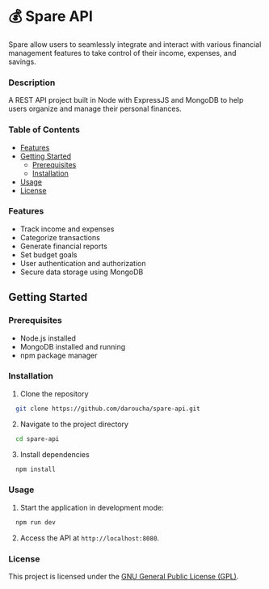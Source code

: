 # 💰 Spare API

Spare allow users to seamlessly integrate and interact with various financial management features to take control of their income, expenses, and savings.

### Description

A REST API project built in Node with ExpressJS and MongoDB to help users organize and manage their personal finances.

### Table of Contents

- [Features](#features)
- [Getting Started](#getting-started)
  - [Prerequisites](#prerequisites)
  - [Installation](#installation)
- [Usage](#usage)
- [License](#license)

### Features

- Track income and expenses
- Categorize transactions
- Generate financial reports
- Set budget goals
- User authentication and authorization
- Secure data storage using MongoDB

## Getting Started

### Prerequisites

- Node.js installed
- MongoDB installed and running
- npm package manager

### Installation

1. Clone the repository

```bash
  git clone https://github.com/daroucha/spare-api.git
```

2. Navigate to the project directory

```bash
  cd spare-api
```

3. Install dependencies

```bash
  npm install
```

### Usage

1. Start the application in development mode:

```bash
  npm run dev
```

2. Access the API at `http://localhost:8080`.

### License

This project is licensed under the [GNU General Public License (GPL)](LICENSE).
